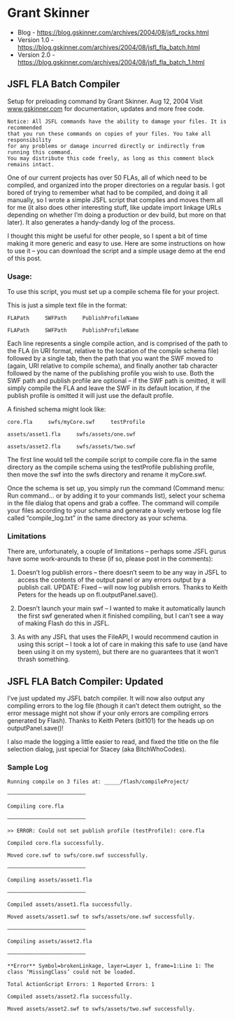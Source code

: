# Grant Skinner
* Blog - https://blog.gskinner.com/archives/2004/08/jsfl_rocks.html
* Version 1.0 - https://blog.gskinner.com/archives/2004/08/jsfl_fla_batch.html
* Version 2.0 - https://blog.gskinner.com/archives/2004/08/jsfl_fla_batch_1.html

## JSFL FLA Batch Compiler
Setup for preloading command by Grant Skinner. Aug 12, 2004
Visit www.gskinner.com for documentation, updates and more free code.

```
Notice: All JSFL commands have the ability to damage your files. It is recommended
that you run these commands on copies of your files. You take all responsibility
for any problems or damage incurred directly or indirectly from running this command.
You may distribute this code freely, as long as this comment block remains intact.
```

One of our current projects has over 50 FLAs, all of which need to be compiled, and organized into the proper directories on a regular basis. I got bored of trying to remember what had to be compiled, and doing it all manually, so I wrote a simple JSFL script that compiles and moves them all for me (it also does other interesting stuff, like update import linkage URLs depending on whether I’m doing a production or dev build, but more on that later). It also generates a handy-dandy log of the process.

I thought this might be useful for other people, so I spent a bit of time making it more generic and easy to use. Here are some instructions on how to use it – you can download the script and a simple usage demo at the end of this post.


### Usage:
To use this script, you must set up a compile schema file for your project.

This is just a simple text file in the format:
```
FLAPath     SWFPath     PublishProfileName

FLAPath     SWFPath     PublishProfileName
```

Each line represents a single compile action, and is comprised of the path to the FLA (in URI format, relative to the location of the compile schema file) followed by a single tab, then the path that you want the SWF moved to (again, URI relative to compile schema), and finally another tab character followed by the name of the publishing profile you wish to use. Both the SWF path and publish profile are optional – if the SWF path is omitted, it will simply compile the FLA and leave the SWF in its default location, if the publish profile is omitted it will just use the default profile.

A finished schema might look like:
```
core.fla     swfs/myCore.swf     testProfile

assets/asset1.fla     swfs/assets/one.swf

assets/asset2.fla     swfs/assets/two.swf
```

The first line would tell the compile script to compile core.fla in the same directory as the compile schema using the testProfile publishing profile, then move the swf into the swfs directory and rename it myCore.swf.

Once the schema is set up, you simply run the command (Command menu: Run command… or by adding it to your commands list), select your schema in the file dialog that opens and grab a coffee. The command will compile your files according to your schema and generate a lovely verbose log file called “compile_log.txt” in the same directory as your schema.

### Limitations

There are, unfortunately, a couple of limitations – perhaps some JSFL gurus have some work-arounds to these (if so, please post in the comments):

1) Doesn’t log publish errors – there doesn’t seem to be any way in JSFL to access the contents of the output panel or any errors output by a publish call. UPDATE: Fixed – will now log publish errors. Thanks to Keith Peters for the heads up on fl.outputPanel.save().

2) Doesn’t launch your main swf – I wanted to make it automatically launch the first swf generated when it finished compiling, but I can’t see a way of making Flash do this in JSFL.

3) As with any JSFL that uses the FileAPI, I would recommend caution in using this script – I took a lot of care in making this safe to use (and have been using it on my system), but there are no guarantees that it won’t thrash something.

## JSFL FLA Batch Compiler: Updated
I’ve just updated my JSFL batch compiler. It will now also output any compiling errors to the log file (though it can’t detect them outright, so the error message might not show if your only errors are compiling errors generated by Flash). Thanks to Keith Peters (bit101) for the heads up on outputPanel.save()!

I also made the logging a little easier to read, and fixed the title on the file selection dialog, just special for Stacey (aka BitchWhoCodes).


### Sample Log
```
Running compile on 3 files at: _____/flash/compileProject/

—————————————————————————

Compiling core.fla

—————————————————————————

>> ERROR: Could not set publish profile (testProfile): core.fla

Compiled core.fla successfully.

Moved core.swf to swfs/core.swf successfully.

—————————————————————————

Compiling assets/asset1.fla

—————————————————————————

Compiled assets/asset1.fla successfully.

Moved assets/asset1.swf to swfs/assets/one.swf successfully.

—————————————————————————

Compiling assets/asset2.fla

—————————————————————————

**Error** Symbol=brokenLinkage, layer=Layer 1, frame=1:Line 1: The class ‘MissingClass’ could not be loaded.

Total ActionScript Errors: 1 Reported Errors: 1

Compiled assets/asset2.fla successfully.

Moved assets/asset2.swf to swfs/assets/two.swf successfully.
```
